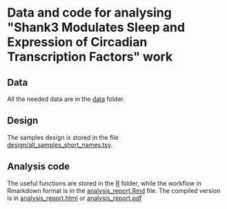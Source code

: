 # Data and code for analysing "Shank3 Modulates Sleep and Expression of Circadian Transcription Factors" work

## Data
All the needed data are in the [data](data) folder.

## Design
The samples design is stored in the file [design/all_samples_short_names.tsv](design/all_samples_short_names.tsv).

## Analysis code
The useful functions are stored in the [R](R) folder, while the workflow in Rmarkdown 
format is in the [analysis_report.Rmd](analysis_report.Rmd) file.
The compiled version is in [analysis_report.html](analysis_report.html) or [analysis_report.pdf](analysis_report.pdf)


